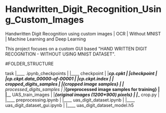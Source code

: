 # Handwritten_Digit_Recognition_Using_Custom_Images
Handwritten Digit Recognition using custom images | OCR | Without MNIST | Machine Learning and Deep Learning

This project focuses on a custom GUI based "HAND WRITTEN DIGIT RECOGNITION - WITHOUT USING MNIST DATASET".

#FOLDER_STRUCTURE

task
  |____ .ipynb_checkpoints
  |
  |____ checkpoint
  |          |___cp.cpkt
  |          |___checkpoint
  |          |___cp.ckpt.data_00000-of-00001
  |          |___cp.ckpt.index
  |
  |____ cropped_digits_samples
  |          |___{cropped image samples}
  |
  |____ processed_digits_samples
  |          |___{preprocessed image samples for training}
  |
  |____ UAS_train_images
  |          |___{original images (1200*900) pixels}
  |
  |____ crop.py
  |
  |____ preprocessing.ipynb
  |
  |____ uas_digit_dataset.ipynb
  |
  |____ uas_digit_dataset_gui.ipynb
  |
  |____ uas_digit_dataset_model.h5
  
  

